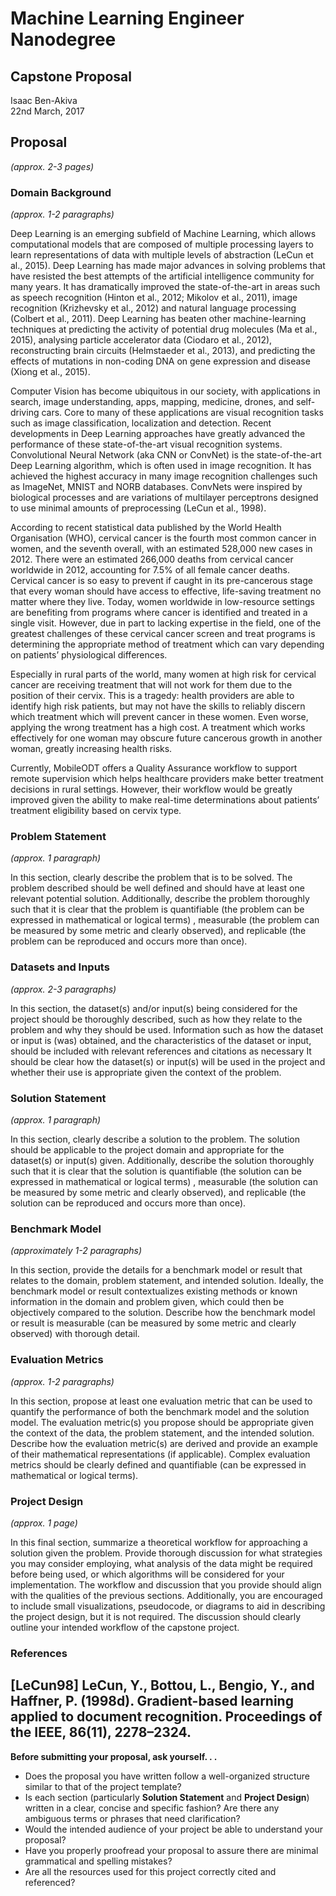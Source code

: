 # Machine Learning Engineer Nanodegree
## Capstone Proposal
Isaac Ben-Akiva  
22nd March, 2017

## Proposal
_(approx. 2-3 pages)_

### Domain Background
_(approx. 1-2 paragraphs)_

Deep Learning is an emerging subfield of Machine Learning, which allows computational models that are composed of multiple processing layers to learn representations of data with multiple levels of abstraction (LeCun et al., 2015). Deep Learning has made major advances in solving problems that have resisted the best attempts of the artificial intelligence community for many years. It has dramatically improved the state-of-the-art in areas such as speech recognition (Hinton et al., 2012; Mikolov et al., 2011), image recognition (Krizhevsky et al., 2012) and natural language processing (Colbert et al., 2011). Deep Learning has beaten other machine-learning techniques at predicting the activity of potential drug molecules (Ma et al., 2015), analysing particle accelerator data (Ciodaro et al., 2012), reconstructing brain circuits (Helmstaeder et al., 2013), and predicting the effects of mutations in non-coding DNA on gene expression and disease (Xiong et al., 2015).

Computer Vision has become ubiquitous in our society, with applications in search, image understanding, apps, mapping, medicine, drones, and self-driving cars. Core to many of these applications are visual recognition tasks such as image classification, localization and detection. Recent developments in Deep Learning approaches have greatly advanced the performance of these state-of-the-art visual recognition systems. Convolutional Neural Network (aka CNN or ConvNet) is the state-of-the-art Deep Learning algorithm, which is often used in image recognition. It has achieved the highest accuracy in many image recognition challenges such as ImageNet,  MNIST and NORB databases. ConvNets were inspired by biological processes and are variations of multilayer perceptrons designed to use minimal amounts of preprocessing (LeCun et al., 1998).

According to recent statistical data published by the World Health Organisation (WHO), cervical cancer is the fourth most common cancer in women, and the seventh overall, with an estimated 528,000 new cases in 2012. There were an estimated 266,000 deaths from cervical cancer worldwide in 2012, accounting for 7.5% of all female cancer deaths. Cervical cancer is so easy to prevent if caught in its pre-cancerous stage that every woman should have access to effective, life-saving treatment no matter where they live. Today, women worldwide in low-resource settings are benefiting from programs where cancer is identified and treated in a single visit. However, due in part to lacking expertise in the field, one of the greatest challenges of these cervical cancer screen and treat programs is determining the appropriate method of treatment which can vary depending on patients’ physiological differences.

Especially in rural parts of the world, many women at high risk for cervical cancer are receiving treatment that will not work for them due to the position of their cervix. This is a tragedy: health providers are able to identify high risk patients, but may not have the skills to reliably discern which treatment which will prevent cancer in these women. Even worse, applying the wrong treatment has a high cost. A treatment which works effectively for one woman may obscure future cancerous growth in another woman, greatly increasing health risks.

Currently, MobileODT offers a Quality Assurance workflow to support remote supervision which helps healthcare providers make better treatment decisions in rural settings. However, their workflow would be greatly improved given the ability to make real-time determinations about patients’ treatment eligibility based on cervix type.

### Problem Statement
_(approx. 1 paragraph)_

In this section, clearly describe the problem that is to be solved. The problem described should be well defined and should have at least one relevant potential solution. Additionally, describe the problem thoroughly such that it is clear that the problem is quantifiable (the problem can be expressed in mathematical or logical terms) , measurable (the problem can be measured by some metric and clearly observed), and replicable (the problem can be reproduced and occurs more than once).

### Datasets and Inputs
_(approx. 2-3 paragraphs)_

In this section, the dataset(s) and/or input(s) being considered for the project should be thoroughly described, such as how they relate to the problem and why they should be used. Information such as how the dataset or input is (was) obtained, and the characteristics of the dataset or input, should be included with relevant references and citations as necessary It should be clear how the dataset(s) or input(s) will be used in the project and whether their use is appropriate given the context of the problem.

### Solution Statement
_(approx. 1 paragraph)_

In this section, clearly describe a solution to the problem. The solution should be applicable to the project domain and appropriate for the dataset(s) or input(s) given. Additionally, describe the solution thoroughly such that it is clear that the solution is quantifiable (the solution can be expressed in mathematical or logical terms) , measurable (the solution can be measured by some metric and clearly observed), and replicable (the solution can be reproduced and occurs more than once).

### Benchmark Model
_(approximately 1-2 paragraphs)_

In this section, provide the details for a benchmark model or result that relates to the domain, problem statement, and intended solution. Ideally, the benchmark model or result contextualizes existing methods or known information in the domain and problem given, which could then be objectively compared to the solution. Describe how the benchmark model or result is measurable (can be measured by some metric and clearly observed) with thorough detail.

### Evaluation Metrics
_(approx. 1-2 paragraphs)_

In this section, propose at least one evaluation metric that can be used to quantify the performance of both the benchmark model and the solution model. The evaluation metric(s) you propose should be appropriate given the context of the data, the problem statement, and the intended solution. Describe how the evaluation metric(s) are derived and provide an example of their mathematical representations (if applicable). Complex evaluation metrics should be clearly defined and quantifiable (can be expressed in mathematical or logical terms).

### Project Design
_(approx. 1 page)_

In this final section, summarize a theoretical workflow for approaching a solution given the problem. Provide thorough discussion for what strategies you may consider employing, what analysis of the data might be required before being used, or which algorithms will be considered for your implementation. The workflow and discussion that you provide should align with the qualities of the previous sections. Additionally, you are encouraged to include small visualizations, pseudocode, or diagrams to aid in describing the project design, but it is not required. The discussion should clearly outline your intended workflow of the capstone project.

### References

[LeCun98]	LeCun, Y., Bottou, L., Bengio, Y., and Haffner, P. (1998d). Gradient-based learning applied to document recognition. Proceedings of the IEEE, 86(11), 2278–2324.
-----------

**Before submitting your proposal, ask yourself. . .**

- Does the proposal you have written follow a well-organized structure similar to that of the project template?
- Is each section (particularly **Solution Statement** and **Project Design**) written in a clear, concise and specific fashion? Are there any ambiguous terms or phrases that need clarification?
- Would the intended audience of your project be able to understand your proposal?
- Have you properly proofread your proposal to assure there are minimal grammatical and spelling mistakes?
- Are all the resources used for this project correctly cited and referenced?
